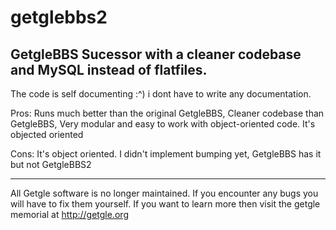 # getglebbs2
GetgleBBS Sucessor with a cleaner codebase and MySQL instead of flatfiles.
--------------------------------------------------------------------------
The code is self documenting :^) i dont have to write any documentation.

Pros:
Runs much better than the original GetgleBBS,
Cleaner codebase than GetgleBBS,
Very modular and easy to work with object-oriented code.
It's objected oriented

Cons:
It's object oriented.
I didn't implement bumping yet, GetgleBBS has it but not GetgleBBS2

---
All Getgle software is no longer maintained. If you encounter any bugs you will have to fix them yourself.
If you want to learn more then visit the getgle memorial at http://getgle.org
